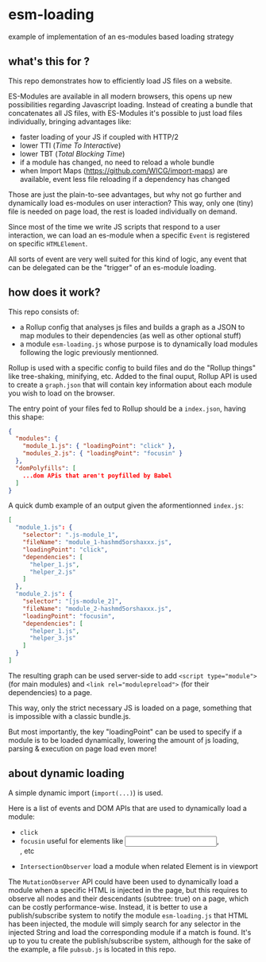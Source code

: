 # esm-loading
example of implementation of an es-modules based loading strategy

## what's this for ?
This repo demonstrates how to efficiently load JS files on a website.

ES-Modules are available in all modern browsers, this opens up new possibilities regarding Javascript loading.
Instead of creating a bundle that concatenates all JS files, with ES-Modules it's possible to just load files individually, bringing advantages like:
- faster loading of your JS if coupled with HTTP/2
- lower TTI (*Time To Interactive*)
- lower TBT (*Total Blocking Time*)
- if a module has changed, no need to reload a whole bundle
- when Import Maps (https://github.com/WICG/import-maps) are available, event less file reloading if a dependency has changed

Those are just the plain-to-see advantages, but why not go further and dynamically load es-modules on user interaction?
This way, only one (tiny) file is needed on page load, the rest is loaded individually on demand.

Since most of the time we write JS scripts that respond to a user interaction, we can load an es-module when a specific `Event` is registered on specific `HTMLElement`.

All sorts of event are very well suited for this kind of logic, any event that can be delegated can be the "trigger" of an es-module loading.

## how does it work?
This repo consists of:
- a Rollup config that analyses js files and builds a graph as a JSON to map modules to their dependencies (as well as other optional stuff)
- a module `esm-loading.js` whose purpose is to dynamically load modules following the logic previously mentionned.

Rollup is used with a specific config to build files and do the "Rollup things" like tree-shaking, minifying, etc.
Added to the final ouput, Rollup API is used to create a `graph.json` that will contain key information about each module you wish to load on the browser.

The entry point of your files fed to Rollup should be a `index.json`, having this shape:
```json
{
  "modules": {
    "module_1.js": { "loadingPoint": "click" },
    "modules_2.js": { "loadingPoint": "focusin" }
  },
  "domPolyfills": [
    ...dom APis that aren't poyfilled by Babel
  ]
}
```

A quick dumb example of an output given the aformentionned `index.js`:
```json
[
  "module_1.js": {
    "selector": ".js-module_1",
    "fileName": "module_1-hashmd5orshaxxx.js",
    "loadingPoint": "click",
    "dependencies": [
      "helper_1.js",
      "helper_2.js"
    ]
  },
  "module_2.js": {
    "selector": "[js-module_2]",
    "fileName": "module_2-hashmd5orshaxxx.js",
    "loadingPoint": "focusin",
    "dependencies": [
      "helper_1.js",
      "helper_3.js"
    ]
  }
]
```


The resulting graph can be used server-side to add `<script type="module">` (for main modules) and `<link rel="modulepreload">` (for their dependencies) to a page.

This way, only the strict necessary JS is loaded on a page, something that is impossible with a classic bundle.js.

But most importantly, the key "loadingPoint" can be used to specify if a module is to be loaded dynamically, lowering the amount of js loading, parsing & execution on page load even more!
  
## about dynamic loading
A simple dynamic import (`import(...)`) is used.
  
Here is a list of events and DOM APIs that are used to dynamically load a module:
- `click`
- `focusin` useful for elements like <input>, <form>, etc
- `IntersectionObserver` load a module when related Element is in viewport
  
The `MutationObserver` API could have been used to dynamically load a module when a specific HTML is injected in the page, but this requires to observe all nodes and their descendants (subtree: true) on a page, which can be costly performance-wise. Instead, it is better to use a publish/subscribe system to notify the module `esm-loading.js` that HTML has been injected, the module will simply search for any selector in the injected String and load the corresponding module if a match is found.
It's up to you tu create the publish/subscribe system, although for the sake of the example, a file `pubsub.js` is located in this repo.
